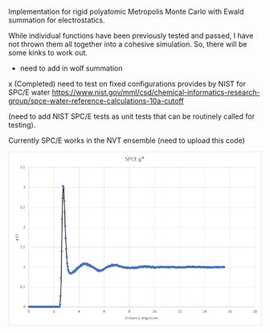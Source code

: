 Implementation for rigid polyatomic Metropolis Monte Carlo with Ewald summation for electrostatics. 

While individual functions have been previously tested and passed, I have not thrown them all together into a cohesive simulation. So, there will be some kinks to work out.

- need to add in wolf summation

x (Completed) need to test on fixed configurations provides by NIST for SPC/E water https://www.nist.gov/mml/csd/chemical-informatics-research-group/spce-water-reference-calculations-10a-cutoff 

(need to add NIST SPC/E tests as unit tests that can be routinely called for testing).

Currently SPC/E works in the NVT ensemble (need to upload this code)

![](spce_rdf.png)


